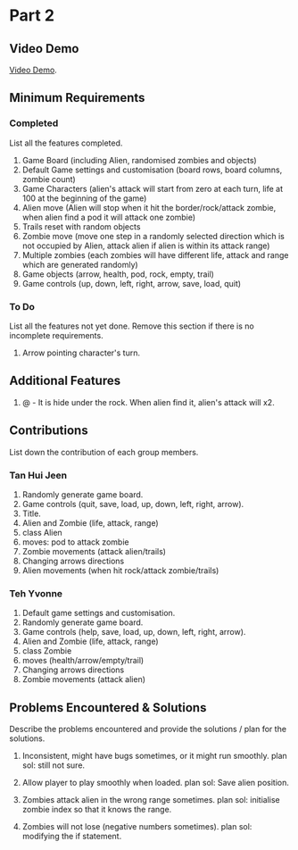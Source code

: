 # Part 2

## Video Demo

[Video Demo](https://youtu.be/BSM0Xb7QNX0).

## Minimum Requirements

### Completed

List all the features completed.

1. Game Board (including Alien, randomised zombies and objects)
2. Default Game settings and customisation (board rows, board columns, zombie count)
3. Game Characters (alien's attack will start from zero at each turn, life at 100 at the beginning of the game)
4. Alien move (Alien will stop when it hit the border/rock/attack zombie, when alien find a pod it will attack one zombie)
5. Trails reset with random objects
6. Zombie move (move one step in a randomly selected direction which is not occupied by Alien, attack alien if alien is within its attack range)
7. Multiple zombies (each zombies will have different life, attack and range which are generated randomly)
8. Game objects (arrow, health, pod, rock, empty, trail)
9. Game controls (up, down, left, right, arrow, save, load, quit)

### To Do

List all the features not yet done. Remove this section if there is no incomplete requirements.

1. Arrow pointing character's turn.

## Additional Features

1. @ - It is hide under the rock. When alien find it, alien's attack will x2.

## Contributions

List down the contribution of each group members.

### Tan Hui Jeen

1. Randomly generate game board.
2. Game controls (quit, save, load, up, down, left, right, arrow).
3. Title.
4. Alien and Zombie (life, attack, range)
5. class Alien
6. moves: pod to attack zombie
7. Zombie movements (attack alien/trails)
8. Changing arrows directions
9. Alien movements (when hit rock/attack zombie/trails)

### Teh Yvonne

1. Default game settings and customisation.
2. Randomly generate game board.
3. Game controls (help, save, load, up, down, left, right, arrow).
4. Alien and Zombie (life, attack, range)
5. class Zombie
6. moves (health/arrow/empty/trail)
7. Changing arrows directions
8. Zombie movements (attack alien)

## Problems Encountered & Solutions

Describe the problems encountered and provide the solutions / plan for the solutions.
1. Inconsistent, might have bugs sometimes, or it might run smoothly.
plan sol: still not sure.

2. Allow player to play smoothly when loaded.
plan sol: Save alien position.

3. Zombies attack alien in the wrong range sometimes.
plan sol: initialise zombie index so that it knows the range.

4. Zombies will not lose (negative numbers sometimes).
plan sol: modifying the if statement.